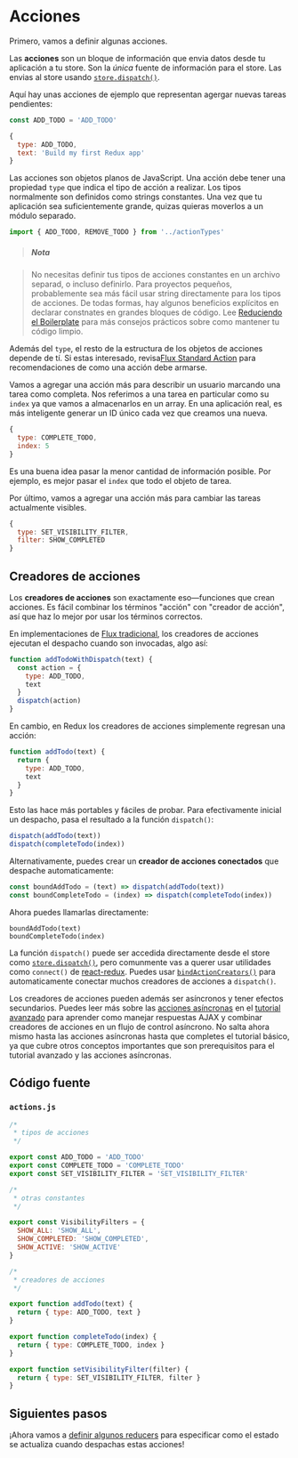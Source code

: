 # Acciones

Primero, vamos a definir algunas acciones.

Las **acciones** son un bloque de información que envia datos desde tu aplicación a tu store. Son la *única* fuente de información para el store. Las envias al store usando [`store.dispatch()`](../api/Store.md#dispatch).

Aquí hay unas acciones de ejemplo que representan agergar nuevas tareas pendientes:

```js
const ADD_TODO = 'ADD_TODO'
```

```js
{
  type: ADD_TODO,
  text: 'Build my first Redux app'
}
```

Las acciones son objetos planos de JavaScript. Una acción debe tener una propiedad `type` que indica el tipo de acción a realizar. Los tipos normalmente son definidos como strings constantes. Una vez que tu aplicación sea suficientemente grande, quizas quieras moverlos a un módulo separado.

```js
import { ADD_TODO, REMOVE_TODO } from '../actionTypes'
```

>##### Nota

>No necesitas definir tus tipos de acciones constantes en un archivo separad, o incluso definirlo. Para proyectos pequeños, probablemente sea más fácil usar string directamente para los tipos de acciones. De todas formas, hay algunos beneficios explícitos en declarar constnates en grandes bloques de código. Lee [Reduciendo el Boilerplate](../recipes/reducing-boilerplate.md) para más consejos prácticos sobre como mantener tu código limpio.

Además del `type`, el resto de la estructura de los objetos de acciones depende de tí. Si estas interesado, revisa[Flux Standard Action](https://github.com/acdlite/flux-standard-action) para recomendaciones de como una acción debe armarse.

Vamos a agregar una acción más para describir un usuario marcando una tarea como completa. Nos referimos a una tarea en particular como su `index` ya que vamos a almacenarlos en un array. En una aplicación real, es más inteligente generar un ID único cada vez que creamos una nueva.

```js
{
  type: COMPLETE_TODO,
  index: 5
}
```

Es una buena idea pasar la menor cantidad de información posible. Por ejemplo, es mejor pasar el `index` que todo el objeto de tarea.

Por último, vamos a agregar una acción más para cambiar las tareas actualmente visibles.

```js
{
  type: SET_VISIBILITY_FILTER,
  filter: SHOW_COMPLETED
}
```

## Creadores de acciones

Los **creadores de acciones** son exactamente eso—funciones que crean acciones. Es fácil combinar los términos "acción" con "creador de acción", así que haz lo mejor por usar los términos correctos.

En implementaciones de [Flux tradicional](http://facebook.github.io/flux), los creadores de acciones ejecutan el despacho cuando son invocadas, algo así:

```js
function addTodoWithDispatch(text) {
  const action = {
    type: ADD_TODO,
    text
  }
  dispatch(action)
}
```

En cambio, en Redux los creadores de acciones simplemente regresan una acción:

```js
function addTodo(text) {
  return {
    type: ADD_TODO,
    text
  }
}
```

Esto las hace más portables y fáciles de probar. Para efectivamente inicial un despacho, pasa el resultado a la función `dispatch()`:

```js
dispatch(addTodo(text))
dispatch(completeTodo(index))
```

Alternativamente, puedes crear un **creador de acciones conectados** que despache automaticamente:

```js
const boundAddTodo = (text) => dispatch(addTodo(text))
const boundCompleteTodo = (index) => dispatch(completeTodo(index))
```

Ahora puedes llamarlas directamente:

```
boundAddTodo(text)
boundCompleteTodo(index)
```

La función `dispatch()` puede ser accedida directamente desde el store como [`store.dispatch()`](../api/Store.md#dispatch), pero comunmente vas a querer usar utilidades como `connect()` de [react-redux](http://github.com/gaearon/react-redux). Puedes usar [`bindActionCreators()`](../api/bind-action-creators.md) para automaticamente conectar muchos creadores de acciones a `dispatch()`.

Los creadores de acciones pueden además ser asíncronos y tener efectos secundarios. Puedes leer más sobre las [acciones asíncronas](../avanzado/acciones-asíncronas.md) en el [tutorial avanzado](../avanzado/README.md) para aprender como manejar respuestas AJAX y combinar creadores de acciones en un flujo de control asíncrono. No salta ahora mismo hasta las acciones asíncronas hasta que completes el tutorial básico, ya que cubre otros conceptos importantes que son prerequisitos para el tutorial avanzado y las acciones asíncronas.

## Código fuente

### `actions.js`

```js
/*
 * tipos de acciones
 */

export const ADD_TODO = 'ADD_TODO'
export const COMPLETE_TODO = 'COMPLETE_TODO'
export const SET_VISIBILITY_FILTER = 'SET_VISIBILITY_FILTER'

/*
 * otras constantes
 */

export const VisibilityFilters = {
  SHOW_ALL: 'SHOW_ALL',
  SHOW_COMPLETED: 'SHOW_COMPLETED',
  SHOW_ACTIVE: 'SHOW_ACTIVE'
}

/*
 * creadores de acciones
 */

export function addTodo(text) {
  return { type: ADD_TODO, text }
}

export function completeTodo(index) {
  return { type: COMPLETE_TODO, index }
}

export function setVisibilityFilter(filter) {
  return { type: SET_VISIBILITY_FILTER, filter }
}
```

## Siguientes pasos

¡Ahora vamos a [definir algunos reducers](./reducers.md) para especificar como el estado se actualiza cuando despachas estas acciones!